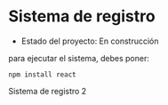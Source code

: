 <h1>Sistema de registro</h1>

- Estado del proyecto: En construcción

para ejecutar el sistema, debes poner:

```npm install react```

Sistema de registro 2


  
